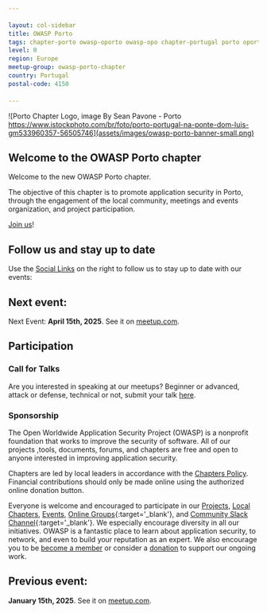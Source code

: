 ```yaml
---

layout: col-sidebar
title: OWASP Porto
tags: chapter-porto owasp-oporto owasp-opo chapter-portugal porto oporto portugal 
level: 0
region: Europe
meetup-group: owasp-porto-chapter
country: Portugal
postal-code: 4150

---
```

<!-- rebuild 1 -->

![Porto Chapter Logo, image By Sean Pavone - Porto https://www.istockphoto.com/br/foto/porto-portugal-na-ponte-dom-luis-gm533960357-56505746](assets/images/owasp-porto-banner-small.png)

## Welcome to the OWASP Porto chapter
Welcome to the new OWASP Porto chapter. 

The objective of this chapter is to promote application security in Porto, through the engagement of the local community, meetings and events organization, and project participation.

[Join us](https://owasp.org/membership)!

## Follow us and stay up to date

Use the [Social Links](#social-links) on the right to follow us to stay up to date with our events:

## Next event:

Next Event: **April 15th, 2025**. See it on [meetup.com](https://www.meetup.com/owasp-porto/events/306568932).

## Participation

### Call for Talks

Are you interested in speaking at our meetups? 
Beginner or advanced, attack or defense, technical or not, submit your talk [here](https://forms.gle/4BagP8fuBgBvdy1Y9).

### Sponsorship

The Open Worldwide Application Security Project (OWASP) is a nonprofit foundation that works to improve the security of software. All of our projects ,tools, documents, forums, and chapters are free and open to anyone interested in improving application security.

Chapters are led by local leaders in accordance with the [Chapters Policy](/www-policy/operational/chapters). Financial contributions should only be made online using the authorized online donation button.

Everyone is welcome and encouraged to participate in our [Projects](/projects/), [Local Chapters](/chapters/), [Events](/events/), [Online Groups](https://groups.google.com/a/owasp.com/){:target='_blank'}, and [Community Slack Channel](https://owasp.slack.com/){:target='_blank'}. We especially encourage diversity in all our initiatives. OWASP is a fantastic place to learn about application security, to network, and even to build your reputation as an expert. We also encourage you to be [become a member](/membership/) or consider a [donation](/donate/) to support our ongoing work.


## Previous event:

**January 15th, 2025**. See it on [meetup.com](https://www.meetup.com/owasp-porto/events/305008325).

